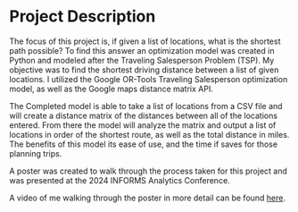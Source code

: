 # Project Description
The focus of this project is, if given a list of locations, what is the shortest path possible? To find this answer an optimization model was created in Python and modeled after the Traveling Salesperson Problem (TSP). My objective was to find the shortest driving distance between a list of given locations. I utilized the Google OR-Tools Traveling Salesperson optimization model, as well as the Google maps distance matrix API.

The Completed model is able to take a list of locations from a CSV file and will create a distance matrix of the distances between all of the locations entered. From there the model will analyze the matrix and output a list of locations in order of the shortest route, as well as the total distance in miles. The benefits of this model its ease of use, and the time if saves for those planning trips.

A poster was created to walk through the process taken for this project and was presented at the 2024 INFORMS Analytics Conference.

A video of me walking through the poster in more detail can be found [here](https://youtu.be/e8qk0L4zYrM).

